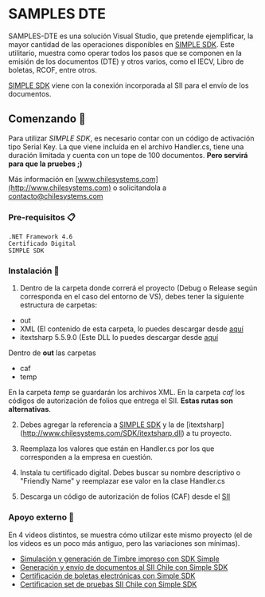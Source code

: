 # SAMPLES DTE

SAMPLES-DTE es una solución Visual Studio, que pretende ejemplificar, la mayor cantidad de las operaciones disponibles en [SIMPLE SDK](http://www.chilesystems.com/Productos). Este utilitario, muestra como operar todos los pasos que se componen en la emisión de los documentos (DTE) y otros varios, como el IECV, Libro de boletas, RCOF, entre otros.

[SIMPLE SDK](http://www.chilesystems.com/Productos) viene con la conexión incorporada al SII para el envío de los documentos.

## Comenzando 🚀

Para utilizar *SIMPLE SDK*, es necesario contar con un código de activación tipo Serial Key. La que viene incluída en el archivo Handler.cs, tiene una duración limitada y cuenta con un tope de 100 documentos. **Pero servirá para que la pruebes ;)**

Más información en [www.chilesystems.com](http://www.chilesystems.com) o solicitandola a contacto@chilesystems.com

### Pre-requisitos 📋

```
.NET Framework 4.6
Certificado Digital
SIMPLE SDK
```
### Instalación 🔧

1. Dentro de la carpeta donde correrá el proyecto (Debug o Release según corresponda en el caso del entorno de VS), debes tener la siguiente estructura de carpetas:

* out
* XML (El contenido de esta carpeta, lo puedes descargar desde [aquí](http://www.chilesystems.com/SDK/XML.rar) 
* itextsharp 5.5.9.0 (Este DLL lo puedes descargar desde [aquí](http://www.chilesystems.com/SDK/itextsharp.dll) 

Dentro de **out** las carpetas
 * caf
 * temp

En la carpeta _temp_ se guardarán los archivos XML. En la carpeta _caf_ los códigos de autorización de folios que entrega el SII. **Estas rutas son alternativas**.

2. Debes agregar la referencia a [SIMPLE SDK](http://www.chilesystems.com/SDK/SIMPLE_SDK.dll) y la de [itextsharp] (http://www.chilesystems.com/SDK/itextsharp.dll)  a tu proyecto.

3. Reemplaza los valores que están en Handler.cs por los que corresponden a la empresa en cuestión.

4. Instala tu certificado digital. Debes buscar su nombre descriptivo o "Friendly Name" y reemplazar ese valor en la clase Handler.cs

4. Descarga un código de autorización de folios (CAF) desde el [SII](http://www.sii.cl)

### Apoyo externo 🔩

En 4 videos distintos, se muestra cómo utilizar este mismo proyecto (el de los videos es un poco más antiguo, pero las variaciones son mínimas).

* [Simulación y generación de Timbre impreso con SDK Simple](https://www.youtube.com/watch?v=ZLRxZ58b-w4)
* [Generación y envío de documentos al SII Chile con Simple SDK](https://www.youtube.com/watch?v=q20kf8eke50)
* [Certificación de boletas electrónicas con Simple SDK](https://www.youtube.com/watch?v=gq5mBIAyf6o)
* [Certificacion set de pruebas SII Chile con Simple SDK](https://www.youtube.com/watch?v=m_udVOpiP6M)


